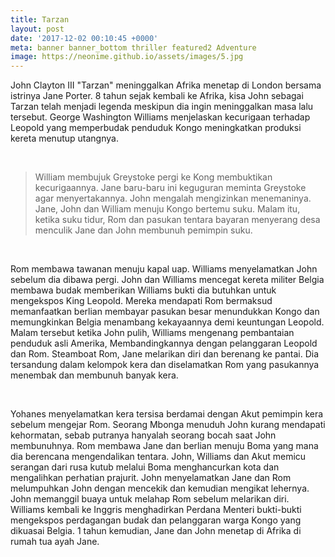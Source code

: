 ```yaml
---
title: Tarzan
layout: post
date: '2017-12-02 00:10:45 +0000'
meta: banner banner_bottom thriller featured2 Adventure
image: https://neonime.github.io/assets/images/5.jpg
---
```


John Clayton III "Tarzan" meninggalkan Afrika menetap di London bersama istrinya Jane Porter. 8 tahun sejak kembali ke Afrika, kisa John sebagai Tarzan telah menjadi legenda meskipun dia ingin meninggalkan masa lalu tersebut. George Washington Williams menjelaskan kecurigaan terhadap Leopold yang memperbudak penduduk Kongo meningkatkan produksi kereta menutup utangnya.

<br>

> William membujuk Greystoke pergi ke Kong membuktikan kecurigaannya. Jane baru-baru ini keguguran meminta Greystoke agar menyertakannya. John mengalah mengizinkan menemaninya. Jane, John dan William menuju Kongo bertemu suku. Malam itu, ketika suku tidur, Rom dan pasukan tentara bayaran menyerang desa menculik Jane dan John membunuh pemimpin suku.
> 
<br>

Rom membawa tawanan menuju kapal uap. Williams menyelamatkan John sebelum dia dibawa pergi. John dan Williams mencegat kereta militer Belgia membawa budak memberikan Williams bukti dia butuhkan untuk mengekspos King Leopold. Mereka mendapati Rom bermaksud memanfaatkan berlian membayar pasukan besar menundukkan Kongo dan memungkinkan Belgia menambang kekayaannya demi keuntungan Leopold.
Malam tersebut ketika John pulih, Williams mengenang pembantaian penduduk asli Amerika, Membandingkannya dengan pelanggaran Leopold dan Rom. Steamboat Rom, Jane melarikan diri dan berenang ke pantai. Dia tersandung dalam kelompok kera dan diselamatkan Rom yang pasukannya menembak dan membunuh banyak kera.

<br>


Yohanes menyelamatkan kera tersisa berdamai dengan Akut pemimpin kera sebelum mengejar Rom. Seorang Mbonga menuduh John kurang mendapati kehormatan, sebab putranya hanyalah seorang bocah saat John membunuhnya. Rom membawa Jane dan berlian menuju Boma yang mana dia berencana mengendalikan tentara.
John, Williams dan Akut memicu serangan dari rusa kutub melalui Boma menghancurkan kota dan mengalihkan perhatian prajurit. John menyelamatkan Jane dan Rom melumpuhkan John dengan mencekik dan kemudian mengikat lehernya. John memanggil buaya untuk melahap Rom sebelum melarikan diri. Williams kembali ke Inggris menghadirkan Perdana Menteri bukti-bukti mengekspos perdagangan budak dan pelanggaran warga Kongo yang dikuasai Belgia. 1 tahun kemudian, Jane dan John menetap di Afrika di rumah tua ayah Jane.